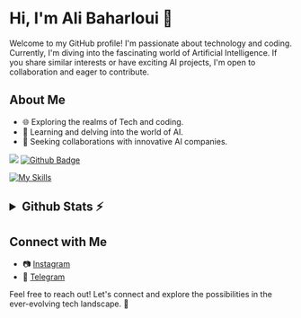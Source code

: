 # Hi, I'm **Ali Baharloui** 👋

Welcome to my GitHub profile! I'm passionate about technology and coding. Currently, I'm diving into the fascinating world of Artificial Intelligence. If you share similar interests or have exciting AI projects, I'm open to collaboration and eager to contribute.

## About Me

- 🌐 Exploring the realms of Tech and coding.
- 🤖 Learning and delving into the world of AI.
- 🚀 Seeking collaborations with innovative AI companies.


![](https://hit.yhype.me/github/profile?user_id=108932477)
[![Github Badge](https://img.shields.io/badge/-Github-232323?style=flat-square&logo=Github&logoColor=white&link=https://space.bilibili.com/7708412)](https://github.com/alibhrloui)

[![My Skills](https://skillicons.dev/icons?i=github,git,c,cpp,cs,python,javascript,html,css,md,flask,tensorflow,pytorch,anaconda,opencv,arduino,raspberrypi,bash,powershell,idea,pycharm,clion,vscode,visualstudio,linux,windows,ubuntu,debian,regex,unity&theme=dark&perline=12)](https://skillicons.dev)

<h2><details>
  <summary>Github Stats ⚡</summary>
  <img src="https://github-readme-streak-stats.herokuapp.com/?user=alibhrloui&theme=tokyonight" alt="⚠️Currently the strake card is down"/>
  
  ![Ali's GitHub stats](https://github-readme-stats.vercel.app/api?username=alibhrloui\&theme=tokyonight&include_all_commits=false)
  
  [![Top Langs](https://github-readme-stats.vercel.app/api/top-langs/?username=alibhrloui&layout=donut&theme=tokyonight)](https://github.com/anuraghazra/github-readme-stats)
  
  <img src="https://github-profile-summary-cards.vercel.app/api/cards/profile-details?username=alibhrloui&theme=tokyonight" alt=""/>
  
  <img src="https://github-readme-activity-graph.vercel.app/graph?username=alibhrloui&theme=tokyo-night" alt=""/>
  
  #### My main repositories:
  
  [![Recyclevision](https://github-readme-stats.vercel.app/api/pin/?username=alibhrloui&repo=Recyclevision&theme=tokyonight)](https://github.com/alibhrloui/Recyclevision)
  [![AI-Chatbot](https://github-readme-stats.vercel.app/api/pin/?username=alibhrloui&repo=AI-Chatbot&theme=tokyonight)](https://github.com/alibhrloui/AI-Chatbot)
  
  [![Garbage-Classification](https://github-readme-stats.vercel.app/api/pin/?username=alibhrloui&repo=Garbage-Classification&theme=tokyonight)](https://github.com/alibhrloui/Garbage-Classification)
  [![PyTorch-Image-Classification](https://github-readme-stats.vercel.app/api/pin/?username=alibhrloui&repo=PyTorch-Image-Classification&theme=tokyonight)](https://github.com/alibhrloui/PyTorch-Image-Classification)
  
  <a href="#"><img width=100% src="https://capsule-render.vercel.app/api?type=waving&color=5f59d4&height=180&section=footer"/></a>
  
</details></h2>

## Connect with Me

- 📷 [Instagram](https://instagram.com/alibhrloui?utm_source=qr&igshid=MzNlNGNkZWQ4Mg%3D%3D)
- 💬 [Telegram](https://t.me/AliBhrLoui)

Feel free to reach out! Let's connect and explore the possibilities in the ever-evolving tech landscape. 🚀
